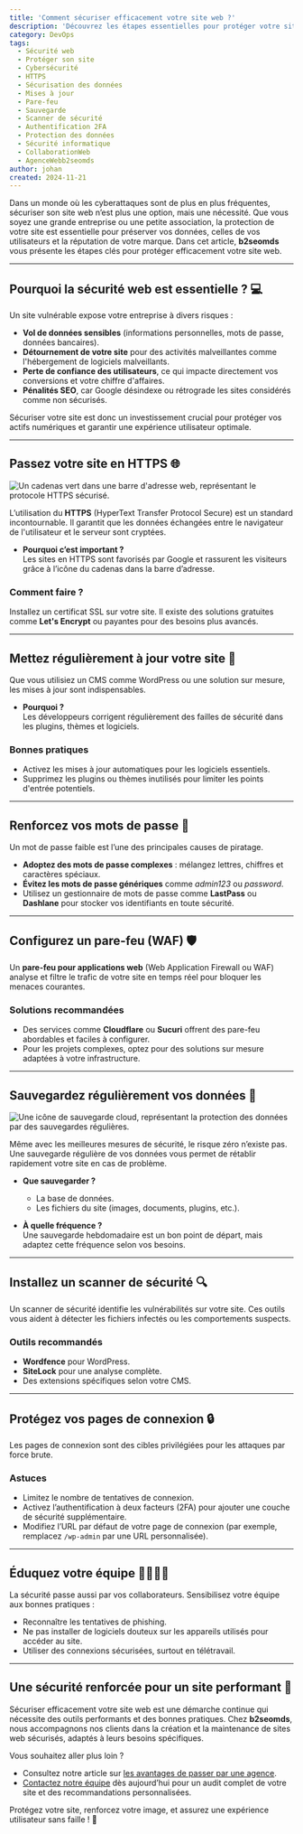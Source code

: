 ```yaml
---
title: 'Comment sécuriser efficacement votre site web ?'
description: 'Découvrez les étapes essentielles pour protéger votre site web contre les cyberattaques et garantir la sécurité des données de vos utilisateurs.'
category: DevOps
tags:
  - Sécurité web
  - Protéger son site
  - Cybersécurité
  - HTTPS
  - Sécurisation des données
  - Mises à jour
  - Pare-feu
  - Sauvegarde
  - Scanner de sécurité
  - Authentification 2FA
  - Protection des données
  - Sécurité informatique
  - CollaborationWeb
  - AgenceWebb2seomds
author: johan
created: 2024-11-21
---
```


Dans un monde où les cyberattaques sont de plus en plus fréquentes, sécuriser son site web n’est plus une option, mais une nécessité. Que vous soyez une grande entreprise ou une petite association, la protection de votre site est essentielle pour préserver vos données, celles de vos utilisateurs et la réputation de votre marque. Dans cet article, **b2seomds** vous présente les étapes clés pour protéger efficacement votre site web.

---

## Pourquoi la sécurité web est essentielle ? 💻

Un site vulnérable expose votre entreprise à divers risques :

- **Vol de données sensibles** (informations personnelles, mots de passe, données bancaires).
- **Détournement de votre site** pour des activités malveillantes comme l'hébergement de logiciels malveillants.
- **Perte de confiance des utilisateurs**, ce qui impacte directement vos conversions et votre chiffre d'affaires.
- **Pénalités SEO**, car Google désindexe ou rétrograde les sites considérés comme non sécurisés.

Sécuriser votre site est donc un investissement crucial pour protéger vos actifs numériques et garantir une expérience utilisateur optimale.

---

## Passez votre site en HTTPS 🌐

![Un cadenas vert dans une barre d'adresse web, représentant le protocole HTTPS sécurisé.](/imgs/blog/securisation.webp)

L’utilisation du **HTTPS** (HyperText Transfer Protocol Secure) est un standard incontournable. Il garantit que les données échangées entre le navigateur de l'utilisateur et le serveur sont cryptées.

- **Pourquoi c’est important ?**  
  Les sites en HTTPS sont favorisés par Google et rassurent les visiteurs grâce à l’icône du cadenas dans la barre d’adresse.

### Comment faire ?

Installez un certificat SSL sur votre site. Il existe des solutions gratuites comme **Let's Encrypt** ou payantes pour des besoins plus avancés.

---

## Mettez régulièrement à jour votre site 🔄

Que vous utilisiez un CMS comme WordPress ou une solution sur mesure, les mises à jour sont indispensables.

- **Pourquoi ?**  
  Les développeurs corrigent régulièrement des failles de sécurité dans les plugins, thèmes et logiciels.

### Bonnes pratiques

- Activez les mises à jour automatiques pour les logiciels essentiels.
- Supprimez les plugins ou thèmes inutilisés pour limiter les points d'entrée potentiels.

---

## Renforcez vos mots de passe 🔑

Un mot de passe faible est l’une des principales causes de piratage.

- **Adoptez des mots de passe complexes** : mélangez lettres, chiffres et caractères spéciaux.
- **Évitez les mots de passe génériques** comme _admin123_ ou _password_.
- Utilisez un gestionnaire de mots de passe comme **LastPass** ou **Dashlane** pour stocker vos identifiants en toute sécurité.

---

## Configurez un pare-feu (WAF) 🛡️

Un **pare-feu pour applications web** (Web Application Firewall ou WAF) analyse et filtre le trafic de votre site en temps réel pour bloquer les menaces courantes.

### Solutions recommandées

- Des services comme **Cloudflare** ou **Sucuri** offrent des pare-feu abordables et faciles à configurer.
- Pour les projets complexes, optez pour des solutions sur mesure adaptées à votre infrastructure.

---

## Sauvegardez régulièrement vos données 📂

![Une icône de sauvegarde cloud, représentant la protection des données par des sauvegardes régulières.](/imgs/blog/sauvegarde.webp)

Même avec les meilleures mesures de sécurité, le risque zéro n’existe pas. Une sauvegarde régulière de vos données vous permet de rétablir rapidement votre site en cas de problème.

- **Que sauvegarder ?**

  - La base de données.
  - Les fichiers du site (images, documents, plugins, etc.).

- **À quelle fréquence ?**  
  Une sauvegarde hebdomadaire est un bon point de départ, mais adaptez cette fréquence selon vos besoins.

---

## Installez un scanner de sécurité 🔍

Un scanner de sécurité identifie les vulnérabilités sur votre site. Ces outils vous aident à détecter les fichiers infectés ou les comportements suspects.

### Outils recommandés

- **Wordfence** pour WordPress.
- **SiteLock** pour une analyse complète.
- Des extensions spécifiques selon votre CMS.

---

## Protégez vos pages de connexion 🔒

Les pages de connexion sont des cibles privilégiées pour les attaques par force brute.

### Astuces

- Limitez le nombre de tentatives de connexion.
- Activez l’authentification à deux facteurs (2FA) pour ajouter une couche de sécurité supplémentaire.
- Modifiez l’URL par défaut de votre page de connexion (par exemple, remplacez `/wp-admin` par une URL personnalisée).

---

## Éduquez votre équipe 👩‍💻👨‍💻

La sécurité passe aussi par vos collaborateurs. Sensibilisez votre équipe aux bonnes pratiques :

- Reconnaître les tentatives de phishing.
- Ne pas installer de logiciels douteux sur les appareils utilisés pour accéder au site.
- Utiliser des connexions sécurisées, surtout en télétravail.

---

## Une sécurité renforcée pour un site performant 🚀

Sécuriser efficacement votre site web est une démarche continue qui nécessite des outils performants et des bonnes pratiques. Chez **b2seomds**, nous accompagnons nos clients dans la création et la maintenance de sites web sécurisés, adaptés à leurs besoins spécifiques.

Vous souhaitez aller plus loin ?

- Consultez notre article sur [les avantages de passer par une agence](/blog/collaboration-agence).
- [Contactez notre équipe](/contact) dès aujourd’hui pour un audit complet de votre site et des recommandations personnalisées.

Protégez votre site, renforcez votre image, et assurez une expérience utilisateur sans faille ! 🌟
